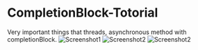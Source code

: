 # CompletionBlock-Totorial
Very important things that threads, asynchronous method with completionBlock.
![Screenshot1](https://github.com/iOS-Xcode/Extension_practice/tree/main/Extension_practice/screenshot1.png?raw=true "screenshot1")
![Screenshot2](https://github.com/iOS-Xcode/Extension_practice/tree/main/Extension_practice/screenshot2.png?raw=true "screenshot2")
![Screenshot2](https://github.com/iOS-Xcode/Extension_practice/tree/main/Extension_practice/screenshot2.png?raw=true "screenshot3")
